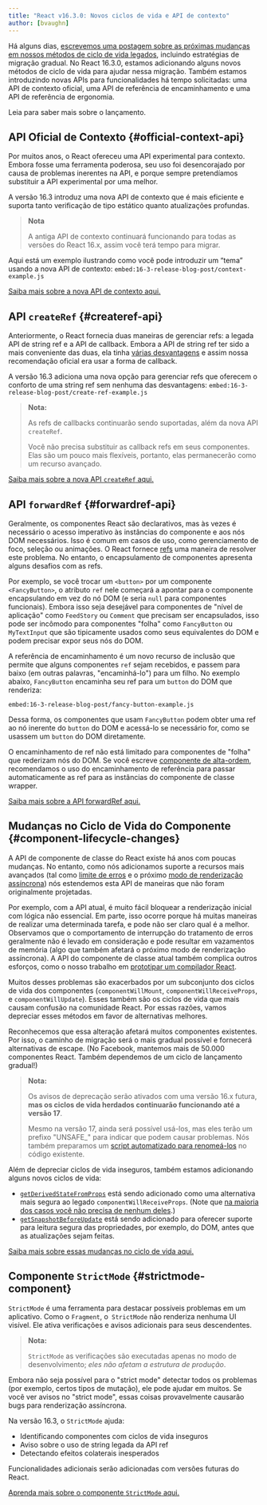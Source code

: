 ```yaml
---
title: "React v16.3.0: Novos ciclos de vida e API de contexto"
author: [bvaughn]
---
```


Há alguns dias, [escrevemos uma postagem sobre as próximas mudanças em nossos métodos de ciclo de vida legados](/blog/2018/03/27/update-on-async-rendering.html), incluindo estratégias de migração gradual. No React 16.3.0, estamos adicionando alguns novos métodos de ciclo de vida para ajudar nessa migração. Também estamos introduzindo novas APIs para funcionalidades há tempo solicitadas: uma API de contexto oficial, uma API de referência de encaminhamento e uma API de referência de ergonomia.

Leia para saber mais sobre o lançamento.

## API Oficial de Contexto {#official-context-api}

Por muitos anos, o React ofereceu uma API experimental para contexto. Embora fosse uma ferramenta poderosa, seu uso foi desencorajado por causa de problemas inerentes na API, e porque sempre pretendíamos substituir a API experimental por uma melhor.

A versão 16.3 introduz uma nova API de contexto que é mais eficiente e suporta tanto verificação de tipo estático quanto atualizações profundas.

> **Nota**
>
> A antiga API de contexto continuará funcionando para todas as versões do React 16.x, assim você terá tempo para migrar.

Aqui está um exemplo ilustrando como você pode introduzir um “tema” usando a nova API de contexto:
`embed:16-3-release-blog-post/context-example.js`

[Saiba mais sobre a nova API de contexto aqui.](/docs/context.html)

## API `createRef` {#createref-api}

Anteriormente, o React fornecia duas maneiras de gerenciar refs: a legada API de string ref e a API de callback. Embora a API de string ref ter sido a mais conveniente das duas, ela tinha [várias desvantagens](https://github.com/facebook/react/issues/1373) e assim nossa recomendação oficial era usar a forma de callback.

A versão 16.3 adiciona uma nova opção para gerenciar refs que oferecem o conforto de uma string ref sem nenhuma das desvantagens:
`embed:16-3-release-blog-post/create-ref-example.js`

> **Nota:**
>
> As refs de callbacks continuarão sendo suportadas, além da nova API `createRef`.
>
> Você não precisa substituir as callback refs em seus componentes. Elas são um pouco mais flexíveis, portanto, elas permanecerão como um recurso avançado.

[Saiba mais sobre a nova API `createRef` aqui.](/docs/refs-and-the-dom.html)

## API `forwardRef` {#forwardref-api}

Geralmente, os componentes React são declarativos, mas às vezes é necessário o acesso imperativo às instâncias do componente e aos nós DOM necessários. Isso é comum em casos de uso, como gerenciamento de foco, seleção ou animações. O React fornece [refs](/docs/refs-and-the-dom.html) uma maneira de resolver este problema. No entanto, o encapsulamento de componentes apresenta alguns desafios com as refs.

Por exemplo, se você trocar um `<button>` por um componente `<FancyButton>`, o atributo `ref` nele começará a apontar para o componente encapsulando em vez do nó DOM (e seria `null` para componentes funcionais). Embora isso seja desejável para componentes de "nível de aplicação" como `FeedStory` ou `Comment` que precisam ser encapsulados, isso pode ser incômodo para componentes "folha" como `FancyButton` ou `MyTextInput` que são tipicamente usados como seus equivalentes do DOM e podem precisar expor seus nós do DOM.

A referência de encaminhamento é um novo recurso de inclusão que permite que alguns componentes `ref` sejam recebidos, e passem para baixo (em outras palavras, "encaminhá-lo") para um filho. No exemplo abaixo, `FancyButton` encaminha seu ref para um `button` do DOM que renderiza:

`embed:16-3-release-blog-post/fancy-button-example.js`

Dessa forma, os componentes que usam `FancyButton` podem obter uma ref ao nó inerente do `button` do DOM e acessá-lo se necessário for, como se usassem um `button` do DOM diretamente.

O encaminhamento de ref não está limitado para componentes de "folha" que rederizam nós do DOM. Se você escreve [componente de alta-ordem](/docs/higher-order-components.html), recomendamos o uso do encaminhamento de referência para passar automaticamente as ref para as instâncias do componente de classe wrapper.

[Saiba mais sobre a API forwardRef aqui.](/docs/forwarding-refs.html)

## Mudanças no Ciclo de Vida do Componente {#component-lifecycle-changes}

A API de componente de classe do React existe há anos com poucas mudanças. No entanto, como nós adicionamos suporte a recursos mais avançados (tal como [limite de erros](/docs/react-component.html#componentdidcatch) e o próximo [modo de renderização assíncrona](/blog/2018/03/01/sneak-peek-beyond-react-16.html)) nós estendemos esta API de maneiras que não foram originalmente projetadas.

Por exemplo, com a API atual, é muito fácil bloquear a renderização inicial com lógica não essencial. Em parte, isso ocorre porque há muitas maneiras de realizar uma determinada tarefa, e pode não ser claro qual é a melhor. Observamos que o comportamento de interrupção do tratamento de erros geralmente não é levado em consideração e pode resultar em vazamentos de memória (algo que também afetará o próximo modo de renderização assíncrona). A API do componente de classe atual também complica outros esforços, como o nosso trabalho em [prototipar um compilador React](https://twitter.com/trueadm/status/944908776896978946).

Muitos desses problemas são exacerbados por um subconjunto dos ciclos de vida dos componentes (`componentWillMount`, `componentWillReceiveProps`, e `componentWillUpdate`). Esses também são os ciclos de vida que mais causam confusão na comunidade React. Por essas razões, vamos depreciar esses métodos em favor de alternativas melhores.

Reconhecemos que essa alteração afetará muitos componentes existentes. Por isso, o caminho de migração será o mais gradual possível e fornecerá alternativas de escape. (No Facebook, mantemos mais de 50.000 componentes React. Também dependemos de um ciclo de lançamento gradual!)

> **Nota:**
>
> Os avisos de deprecação serão ativados com uma versão 16.x futura, **mas os ciclos de vida herdados continuarão funcionando até a versão 17**.
>
> Mesmo na versão 17, ainda será possível usá-los, mas eles terão um prefixo "UNSAFE_" para indicar que podem causar problemas. Nós também preparamos um [script automatizado para renomeá-los](https://github.com/reactjs/react-codemod#rename-unsafe-lifecycles) no código existente.

Além de depreciar ciclos de vida inseguros, também estamos adicionando alguns novos ciclos de vida:
* [`getDerivedStateFromProps`](/docs/react-component.html#static-getderivedstatefromprops) está sendo adicionado como uma alternativa mais segura ao legado `componentWillReceiveProps`. (Note que [na maioria dos casos você não precisa de nenhum deles](/blog/2018/06/07/you-probably-dont-need-derived-state.html).)
* [`getSnapshotBeforeUpdate`](/docs/react-component.html#getsnapshotbeforeupdate) está sendo adicionado para oferecer suporte para leitura segura das propriedades, por exemplo, do DOM, antes que as atualizações sejam feitas.

[Saiba mais sobre essas mudanças no ciclo de vida aqui.](/blog/2018/03/27/update-on-async-rendering.html)

## Componente `StrictMode` {#strictmode-component}

`StrictMode` é uma ferramenta para destacar possíveis problemas em um aplicativo. Como o `Fragment`, o` StrictMode` não renderiza nenhuma UI visível. Ele ativa verificações e avisos adicionais para seus descendentes.

> **Nota:**
>
> `StrictMode` as verificações são executadas apenas no modo de desenvolvimento; _eles não afetam a estrutura de produção_.

Embora não seja possível para o "strict mode" detectar todos os problemas (por exemplo, certos tipos de mutação), ele pode ajudar em muitos. Se você ver avisos no "strict mode", essas coisas provavelmente causarão bugs para renderização assíncrona.

Na versão 16.3, o `StrictMode` ajuda:
* Identificando componentes com ciclos de vida inseguros
* Aviso sobre o uso de string legada da API ref
* Detectando efeitos colaterais inesperados

Funcionalidades adicionais serão adicionadas com versões futuras do React.

[Aprenda mais sobre o componente `StrictMode` aqui.](/docs/strict-mode.html)

